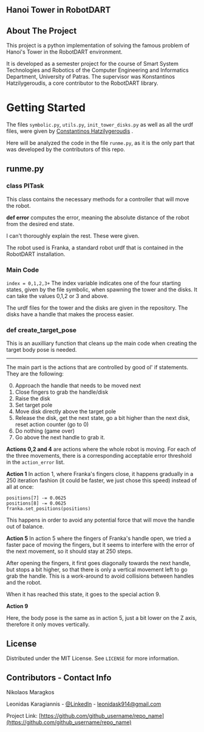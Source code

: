 <!-- PROJECT -->
## Hanoi Tower in RobotDART


<!-- ABOUT THE PROJECT -->
## About The Project

This project is a python implementation of solving the famous problem of Hanoi's Tower in the RobotDART environment.

It is developed as a semester project for the course of Smart System Technologies and Robotics of the Computer Engineering and Informatics Department, University of Patras.
The supervisor was Konstantinos Hatzilygeroudis, a core contributor to the RobotDART library.



# Getting Started

The files `symbolic.py`, `utils.py`, `init_tower_disks.py` as well as all the urdf files, were given by [Constantinos Hatzilygeroudis](https://github.com/costashatz) . 

Here will be analyzed the code in the file `runme.py`, as it is the only part that was developed by the contributors of this repo.

## runme.py

### class PITask

This class contains the necessary methods for a controller that will move the robot.

**def error** computes the error, meaning the absolute distance of the robot from the desired end state.

I can't thoroughly explain the rest. These were given. 


The robot used is Franka, a standard robot urdf that is contained in the RobotDART installation.

### Main Code


`index = 0,1,2,3+`
The index variable indicates one of the four starting states, given by the file symbolic, when spawning the tower and the disks. 
It can take the values 0,1,2 or 3 and above. 

The urdf files for the tower and the disks are given in the repository. 
The disks have a handle that makes the process easier. 

### def create_target_pose

This is an auxilliary function that cleans up the main code when creating the target body pose is needed. 
***

The main part is the actions that are controlled by good ol' if statements. They are the following: 

0. Approach the handle that needs to be moved next
1. Close fingers to grab the handle/disk
2. Raise the disk
3. Set target pole
4. Move disk directly above the target pole
5. Release the disk, get the next state, go a bit higher than the next disk, reset action counter (go to 0)
7. Do nothing (game over)
9. Go above the next handle to grab it.


**Actions 0,2 and 4** are actions where the whole robot is moving. For each of the three movements, there is a corresponding acceptable error threshold in the `action_error` list.

**Action 1**
In action 1, where Franka's fingers close, it happens gradually in a 250 iteration fashion (it could be faster, we just chose this speed) instead of all at once: 

```
positions[7] -= 0.0625
positions[8] -= 0.0625
franka.set_positions(positions)
```
This happens in order to avoid any potential force that will move the handle out of balance. 

**Action 5** 
In action 5 where the fingers of Franka's handle open, we tried a faster pace of moving the fingers, but it seems to interfere with the error of the next movement, so it should stay at 250 steps. 


After opening the fingers, it first goes diagonally towards the next handle, but stops a bit higher, so that there is only a vertical movement left to go grab the handle. This is a work-around to avoid collisions between handles and the robot. 

When it has reached this state, it goes to the special action 9. 

**Action 9**

Here, the body pose is the same as in action 5, just a bit lower on the Z axis, therefore it only moves vertically. 



<!-- LICENSE -->
## License

Distributed under the MIT License. See `LICENSE` for more information.



<!-- CONTACT -->
## Contributors - Contact Info

Nikolaos Maragkos

Leonidas Karagiannis - [@LinkedIn](https://www.linkedin.com/in/leonidas-karagiannis-4304a8171/) - leonidask914@gmail.com


Project Link: [https://github.com/github_username/repo_name](https://github.com/github_username/repo_name)



